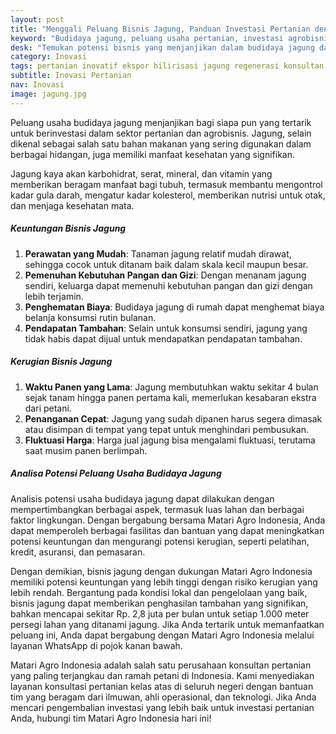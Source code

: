 ```yaml
---
layout: post
title: "Menggali Peluang Bisnis Jagung, Panduan Investasi Pertanian dengan Potensi Keuntungan Tinggi"
keyword: "Budidaya jagung, peluang usaha pertanian, investasi agrobisnis, agen pertanian, matari agro Indonesia"
desk: "Temukan potensi bisnis yang menjanjikan dalam budidaya jagung dan investasi pertanian. Dengan panduan praktis dari Matari Agro Indonesia, Anda dapat memulai usaha pertanian jagung dengan potensi keuntungan yang tinggi"
category: Inovasi
tags: pertanian inovatif ekspor hilirisasi jagung regenerasi konsultan ketahanan pangan
subtitle: Inovasi Pertanian
nav: Inovasi
image: jagung.jpg
---
```



Peluang usaha budidaya jagung menjanjikan bagi siapa pun yang tertarik untuk berinvestasi dalam sektor pertanian dan agrobisnis. Jagung, selain dikenal sebagai salah satu bahan makanan yang sering digunakan dalam berbagai hidangan, juga memiliki manfaat kesehatan yang signifikan.

Jagung kaya akan karbohidrat, serat, mineral, dan vitamin yang memberikan beragam manfaat bagi tubuh, termasuk membantu mengontrol kadar gula darah, mengatur kadar kolesterol, memberikan nutrisi untuk otak, dan menjaga kesehatan mata.

##### Keuntungan Bisnis Jagung

1. **Perawatan yang Mudah**: Tanaman jagung relatif mudah dirawat, sehingga cocok untuk ditanam baik dalam skala kecil maupun besar.
2. **Pemenuhan Kebutuhan Pangan dan Gizi**: Dengan menanam jagung sendiri, keluarga dapat memenuhi kebutuhan pangan dan gizi dengan lebih terjamin.
3. **Penghematan Biaya**: Budidaya jagung di rumah dapat menghemat biaya belanja konsumsi rutin bulanan.
4. **Pendapatan Tambahan**: Selain untuk konsumsi sendiri, jagung yang tidak habis dapat dijual untuk mendapatkan pendapatan tambahan.

##### Kerugian Bisnis Jagung

1. **Waktu Panen yang Lama**: Jagung membutuhkan waktu sekitar 4 bulan sejak tanam hingga panen pertama kali, memerlukan kesabaran ekstra dari petani.
2. **Penanganan Cepat**: Jagung yang sudah dipanen harus segera dimasak atau disimpan di tempat yang tepat untuk menghindari pembusukan.
3. **Fluktuasi Harga**: Harga jual jagung bisa mengalami fluktuasi, terutama saat musim panen berlimpah.

##### Analisa Potensi Peluang Usaha Budidaya Jagung

Analisis potensi usaha budidaya jagung dapat dilakukan dengan mempertimbangkan berbagai aspek, termasuk luas lahan dan berbagai faktor lingkungan. Dengan bergabung bersama Matari Agro Indonesia, Anda dapat memperoleh berbagai fasilitas dan bantuan yang dapat meningkatkan potensi keuntungan dan mengurangi potensi kerugian, seperti pelatihan, kredit, asuransi, dan pemasaran.

Dengan demikian, bisnis jagung dengan dukungan Matari Agro Indonesia memiliki potensi keuntungan yang lebih tinggi dengan risiko kerugian yang lebih rendah. Bergantung pada kondisi lokal dan pengelolaan yang baik, bisnis jagung dapat memberikan penghasilan tambahan yang signifikan, bahkan mencapai sekitar Rp. 2,8 juta per bulan untuk setiap 1.000 meter persegi lahan yang ditanami jagung. Jika Anda tertarik untuk memanfaatkan peluang ini, Anda dapat bergabung dengan Matari Agro Indonesia melalui layanan WhatsApp di pojok kanan bawah.

Matari Agro Indonesia adalah salah satu perusahaan konsultan pertanian yang paling terjangkau dan ramah petani di Indonesia. Kami menyediakan layanan konsultasi pertanian kelas atas di seluruh negeri dengan bantuan tim yang beragam dari ilmuwan, ahli operasional, dan teknologi. Jika Anda mencari pengembalian investasi yang lebih baik untuk investasi pertanian Anda, hubungi tim Matari Agro Indonesia hari ini!
